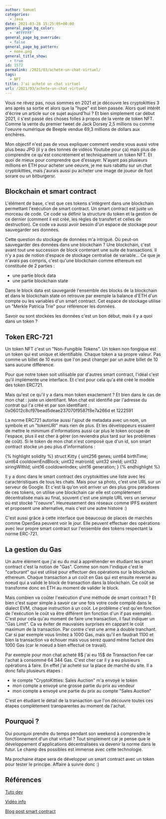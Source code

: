 ```yaml
---
author: Samuel
categories:
  - Java
date: 2021-03-28 15:25:05+00:00
general_page_bg_color:
  - '#FFFFFF'
general_page_bg_override:
  - false
general_page_bg_pattern:
  - none.png
general_title_show:
  - true
id: 1572
permalink: /2021/03/achete-un-chat-virtuel/
tags:
  - NFT
title: J'ai acheté un chat virtuel
url: /2021/03/achete-un-chat-virtuel/
---
```


Vous ne rêvez pas, nous sommes en 2021 et je découvre les cryptokitties 3 ans après sa sortie et alors que la "hype" est bien passée. Alors quel intérêt d'écrire un article sur ce sujet aujourd'hui ? Et bien simplement car début 2021,  il s'est passé des choses folles à propos de la vente de token NFT. Comme la vente du premier tweet de Jack Dorsey 2,5 millions ou comme l'oeuvre numérique de Beeple vendue 69,3 millions de dollars aux enchères.

Mon objectif n'est pas de vous expliquer comment vendre vous aussi votre plus beau JPG (il y a des tonnes de vidéos Youtube pour ça) mais plus de comprendre ce qu'est concrètement et techniquement un token NFT. Et quoi de mieux pour comprendre que d'essayer. N'ayant pas plusieurs millions en ETH pour acheter une oeuvre, je me suis rabattu sur un chat cryptokitties, mais j'aurais aussi pu acheter une image de joueur de foot sorare ou un bitburgersr.

## Blockchain et smart contract

L'élément de base, c'est que ces tokens s'intègrent dans une blockchain permettant l'exécution de smart contract. Un smart contract est juste un morceau de code. Ce code va définir la structure du token et la gestion de ce dernier (comment il est créé, les règles de transfert et celles de destruction). Ce code va aussi avoir besoin d'un espace de stockage pour sauvegarder ses données.

Cette question du stockage de données m'a intrigué. Où peut-on sauvegarder des données dans une blockchain ? Une blockchain, c'est avant tout une succession de block contenant une suite de transactions. Il n'y a pas de notion d'espace de stockage centralisé de variable… Ce que je n'avais pas compris, c'est qu'une blockchain comme ethereum est constituée de 2 parties :
* une partie block data
* une partie blockchain state

Dans le block data est sauvegardé l'ensemble des blocks de la blockchain et dans le blockchain state on retrouve par exemple la balance d'ETH d'un compte ou les variables d'un smart contract. Cet espace de stockage utilise un "Merkle Patricia Trie" pour référencer les données.

Savoir ou sont stockées les données c'est un bon début, mais il y a quoi dans un token ?

## Token ERC-721

Un token NFT c'est un "Non-Fungible Tokens". Un token non fongique est un token qui est unique et identifiable. Chaque token a sa propre valeur. Pas comme un billet de 10 euros que l'on peut changer par un autre billet de 10 sans aucune différence.

Pour que notre token soit utilisable par d'autres smart contract, l'idéal c'est qu'il implémente une interface. Et c'est pour cela qu'a été créé le modèle des token ERC721. 

Mais qu'est ce qu'il y a dans mon token exactement ? Et bien dans le cas de mon chat : juste un identifiant. Mon chat est identifié par l'adresse du contrat qui l'a créé et par son identifiant : 0x06012c8cf97bead5deae237070f9587f8e7a266d et 1222591

La norme ERC721 autorise aussi l'ajout de metadata avec un nom, un symbole et un "tokenURI" mais rien de plus. Et les développeurs essaient de mettre le minimum d'informations aussi car plus le token occupe de l'espace, plus il est cher à gérer (on reviendra plus tard sur les problèmes de coût). Si le token de mon chat n'est composé que d'un id, son smart contract stocke un peu plus d'informations :

{% highlight solidity %}
struct Kitty {
    uint256 genes;
    uint64 birthTime;
    uint64 cooldownEndBlock;
    uint32 matronId;
    uint32 sireId;
    uint32 siringWithId;
    uint16 cooldownIndex;
    uint16 generation;
}
{% endhighlight %}

Il y a donc dans le smart contract des cryptokitties une liste avec les caractéristiques de tous les chats. Mais pour sa photo, c'est une URL sur un serveur de Google. Et c'est là qu'on voit arriver un des plus gros paradoxes de ces tokens, on utilise une blockchain car elle est complètement décentralisée mais au final, souvent c'est une simple URL vers un serveur où est stocké "l'oeuvre". Heureusement des réseaux comme IPFS existent et proposent une alternative, mais c'est une autre histoire :)

C'est aussi grâce à cette interface que beaucoup de places de marchés comme OpenSea peuvent voir le jour. Elle peuvent effectuer des opérations avec leur propre smart contract sur l'ensemble des tokens respectant la norme ERC-721.

## La gestion du Gas

Un autre élément que j'ai eu du mal à appréhender en étudiant les smart contract c'est la notion de "Gas". Comme son nom l'indique c'est le "carburant" qui est utilisé pour effectuer des opérations sur la blockchain ethereum. Chaque transaction a un coût en Gas qui est ensuite reversé au noeud qui a validé le block de transaction dans la blockchain. Ce coût se transforme donc en ETH au moment de valider le block.

Mais combien va coûter l'exécution d'une méthode de smart contract ? Et bien c'est super simple à savoir car une fois votre code compilé dans le dialect EVM, chaque instruction à un coût. Le problème c'est qu'en fonction de l'exécution le coût va être différent (en fonction d'un if pas exemple). C'est pour cela qu'au moment de faire une transaction, il faut indiquer un "Gas Limit". Ca va éviter de mauvaises surprises en cappant le coût maximum de la transaction. Par contre c'est une arme à double tranchant. Car si par exemple vous limitez à 1000 Gas, mais qu'il en faudrait 1100 et bien la transaction va échouer mais vous serez quand même facturé des 1000 Gas (car le noeud a bien effectué ce travail).

Par exemple pour mon chat acheté 8$ j'ai eu 15$ de Transaction Fee car l'achat à consommé 64 344 Gas. C'est cher car il y a eu plusieurs opérations à faire. En effet j'ai acheté sur la place de marché du site. Il a donc fallu plusieurs étapes :
* le compte "CryptoKitties: Sales Auction" m'a envoyé le token
* mon compte a envoyé une grosse partie du prix au vendeur
* mon compte a envoyé une partie du prix au compte "Sales Auction"

C'est en étudiant le détail de la transaction que l'on découvre toutes ces étapes complètement transparentes au moment de l'achat.

## Pourquoi ?

Oui pourquoi prendre du temps pendant son weekend à comprendre le fonctionnement d'un chat virtuel ? Tout simplement car je pense que le développement d'applications décentralisées va devenir la norme dans le futur. Le champ des possibles est immense avec cette technologie.

Ma prochaine étape sera de développer un smart contract avec un token pour tester le principe. Affaire à suivre donc :)

## Références

[Tuto dev](https://www.youtube.com/watch?v=YPbgjPPC1d0)

[Vidéo info](https://www.youtube.com/watch?v=9yuHz6g_P50)

[Blog post smart contract](https://auth0.com/blog/an-introduction-to-ethereum-and-smart-contracts-part-2/)
